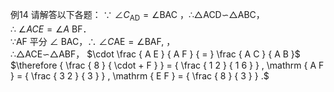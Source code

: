 例14 请解答以下各题：
∵ $\angle C _ { \mathrm { A D } } { = } \angle \mathrm { B A C }$ ，∴△ACD∽△ABC，  
∴ $\angle A C E = \angle A$ BF．  
∵AF 平分 $\angle$ BAC，∴ $\angle C \mathrm { A E } = \angle \mathrm { B A F } ,$ ，  
∴△ACE∽△ABF， $\cdot \frac { A E } { A F } { = } \frac { A C } { A B }$   
$\therefore { \frac { 8 } { \cdot + F } } = { \frac { 1 2 } { 1 6 } } , \mathrm { A F } = { \frac { 3 2 } { 3 } } , \mathrm { E F } = { \frac { 8 } { 3 } } .$
